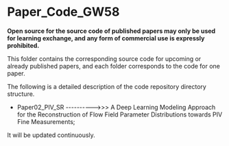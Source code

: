# Paper_Code_GW58
**Open source for the source code of published papers may only be used for learning exchange, and any form of commercial use is expressly prohibited.**

This folder contains the corresponding source code for upcoming or already published papers, and each folder corresponds to the code for one paper.

The following is a detailed description of the code repository directory structure. 

- Paper02_PIV_SR ---------->>> A Deep Learning Modeling Approach for the Reconstruction of Flow Field Parameter Distributions towards PIV Fine Measurements; 

It will be updated continuously. 

